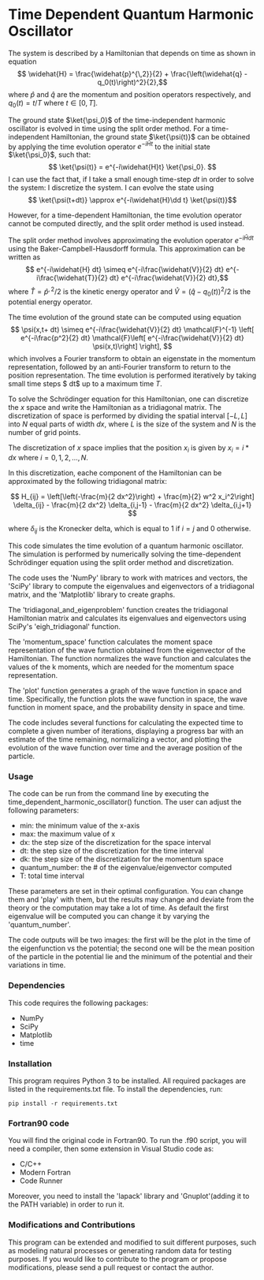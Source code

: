 # Time Dependent Quantum Harmonic Oscillator
The system is described by a Hamiltonian that depends on time as shown in equation $$
\widehat{H} = \frac{\widehat{p}^{\,2}}{2} + \frac{\left(\widehat{q} - q_0(t)\right)^2}{2},$$ where $\widehat{p}$ and $\widehat{q}$ are the momentum and position operators respectively, and $q_0(t) = t/T$ where $t \in [0, T]$.

The ground state $\ket{\psi_0}$ of the time-independent harmonic oscillator is evolved in time using the split order method. For a time-independent Hamiltonian, the ground state $\ket{\psi(t)}$ can be obtained by applying the time evolution operator $e^{-i\widehat{H}t}$ to the initial state $\ket{\psi_0}$, such that:
$$
\ket{\psi(t)} = e^{-i\widehat{H}t} \ket{\psi_0}.
$$
I can
use the fact that, if I take a small enough time-step $dt$ in order to solve the system: I discretize the system. I can evolve the state using
$$
\ket{\psi(t+dt)} \approx e^{-i\widehat{H}\dd t} \ket{\psi(t)}$$

 However, for a time-dependent Hamiltonian, the time evolution operator cannot be computed directly, and the split order method is used instead.

The split order method involves approximating the evolution operator $e^{-i\widehat{H} dt}$ using the Baker-Campbell-Hausdorff formula. This approximation can be written as $$
e^{-i\widehat{H} dt} \simeq e^{-i\frac{\widehat{V}}{2} dt} e^{-i\frac{\widehat{T}}{2} dt} e^{-i\frac{\widehat{V}}{2} dt},$$ where $\widehat{T}=\widehat{p}^{,2}/2$ is the kinetic energy operator and $\widehat{V}=(\widehat{q}-q_0(t))^2/2$ is the potential energy operator.

The time evolution of the ground state can be computed using equation 
$$
\psi(x,t+ dt) \simeq e^{-i\frac{\widehat{V}}{2} dt} \mathcal{F}^{-1} \left[ e^{-i\frac{p^2}{2} dt} \mathcal{F}\left[ e^{-i\frac{\widehat{V}}{2}  dt} \psi(x,t)\right] \right],
$$
 which involves a Fourier transform to obtain an eigenstate in the momentum representation, followed by an anti-Fourier transform to return to the position representation. The time evolution is performed iteratively by taking small time steps $ dt$ up to a maximum time $T$. 

To solve the Schrödinger equation for this Hamiltonian, one can discretize the $x$ space and write the Hamiltonian as a tridiagonal matrix. The discretization of space is performed by dividing the spatial interval $[-L, L]$ into $N$ equal parts of width $dx$, where $L$ is the size of the system and $N$ is the number of grid points.

The discretization of $x$ space implies that the position $x_i$ is given by $x_i = i*dx$ where $i = 0, 1, 2, ..., N$.

In this discretization, eache component of the Hamiltonian can be approximated by the following tridiagonal matrix:

$$
H_{ij} = \left[\left(-\frac{m}{2 dx^2}\right) + \frac{m}{2} w^2 x_i^2\right] \delta_{ij} - \frac{m}{2 dx^2}  \delta_{i,j-1} - \frac{m}{2 dx^2} \delta_{i,j+1}
$$

where $\delta_{ij}$ is the Kronecker delta, which is equal to $1$ if $i = j$ and $0$ otherwise.

This code simulates the time evolution of a quantum harmonic oscillator. The simulation is performed by numerically solving the time-dependent Schrödinger equation using the split order method and discretization. 

The code uses the 'NumPy' library to work with matrices and vectors, the 'SciPy' library to compute the eigenvalues and eigenvectors of a tridiagonal matrix, and the 'Matplotlib' library to create graphs.

The 'tridiagonal_and_eigenproblem' function creates the tridiagonal Hamiltonian matrix and calculates its eigenvalues and eigenvectors using SciPy's 'eigh_tridiagonal' function.

The 'momentum_space' function calculates the moment space representation of the wave function obtained from the eigenvector of the Hamiltonian. The function normalizes the wave function and calculates the values of the k moments, which are needed for the momentum space representation. 

The 'plot' function generates a graph of the wave function in space and time. Specifically, the function plots the wave function in space, the wave function in moment space, and the probability density in space and time.

The code includes several functions for calculating the expected time to complete a given number of iterations, displaying a progress bar with an estimate of the time remaining, normalizing a vector, and plotting the evolution of the wave function over time and the average position of the particle.

### Usage
The code can be run from the command line by executing the time_dependent_harmonic_oscillator() function. The user can adjust the following parameters:

* min: the minimum value of the x-axis
* max: the maximum value of x
* dx: the step size of the discretization for the space interval
* dt: the step size of the discretization for the time interval
* dk: the step size of the discretization for the momentum space
* quantum_number: the # of the eigenvalue/eigenvector computed
* T: total time interval

These parameters are set in their optimal configuration. You can change them and 'play' with them, but the results may change and deviate from the theory or the computation may take a lot of time. As default the first eigenvalue will be computed you can change it by varying the 'quantum_number'.  

The code outputs will be two images: the first will be the plot in the time of the eigenfunction vs the potential; the second one will be the mean position of the particle in the potential lie and the minimum of the potential and their variations in time.

### Dependencies
This code requires the following packages:

* NumPy
* SciPy
* Matplotlib
* time

### Installation

This program requires Python 3 to be installed. All required packages are listed in the requirements.txt file. To install the dependencies, run:

```
pip install -r requirements.txt
```

### Fortran90 code

You will find the original code in Fortran90. To run the .f90 script, you will need a compiler, then some extension in Visual Studio code as:

- C/C++
- Modern Fortran
- Code Runner

Moreover, you need to install the 'lapack' library and 'Gnuplot'(adding it to the PATH variable) in order to run it.

### Modifications and Contributions

This program can be extended and modified to suit different purposes, such as modeling natural processes or generating random data for testing purposes. If you would like to contribute to the program or propose modifications, please send a pull request or contact the author.
